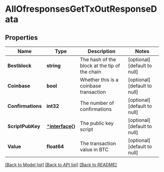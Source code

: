 # AllOfresponsesGetTxOutResponseData

## Properties
Name | Type | Description | Notes
------------ | ------------- | ------------- | -------------
**Bestblock** | **string** | The hash of the block at the tip of the chain | [optional] [default to null]
**Coinbase** | **bool** | Whether this is a coinbase transaction | [optional] [default to null]
**Confirmations** | **int32** | The number of confirmations | [optional] [default to null]
**ScriptPubKey** | [***interface{}**](interface{}.md) | The public key script | [optional] [default to null]
**Value** | **float64** | The transaction value in BTC | [optional] [default to null]

[[Back to Model list]](../README.md#documentation-for-models) [[Back to API list]](../README.md#documentation-for-api-endpoints) [[Back to README]](../README.md)

